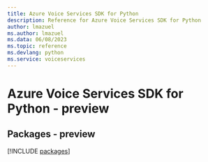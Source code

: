 ```yaml
---
title: Azure Voice Services SDK for Python
description: Reference for Azure Voice Services SDK for Python
author: lmazuel
ms.author: lmazuel
ms.data: 06/08/2023
ms.topic: reference
ms.devlang: python
ms.service: voiceservices
---
```

# Azure Voice Services SDK for Python - preview
## Packages - preview
[!INCLUDE [packages](voice-services-index.md)]